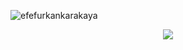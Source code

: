 
<p align="left"> <img src="https://komarev.com/ghpvc/?username=efefurkankarakaya&label=Profile%20views&color=4287f5&style=flat" alt="efefurkankarakaya" /> </p>

<div align="center">
   <img src="https://img.shields.io/badge/Python-3776AB?style=for-the-badge&logo=python&logoColor=white" />
</div>

<!-- <div align="center">
   <img src="https://discord.com/assets/559c3311dcdb3f23b7fb745559207db9.svg" width="200" />
</div> -->
